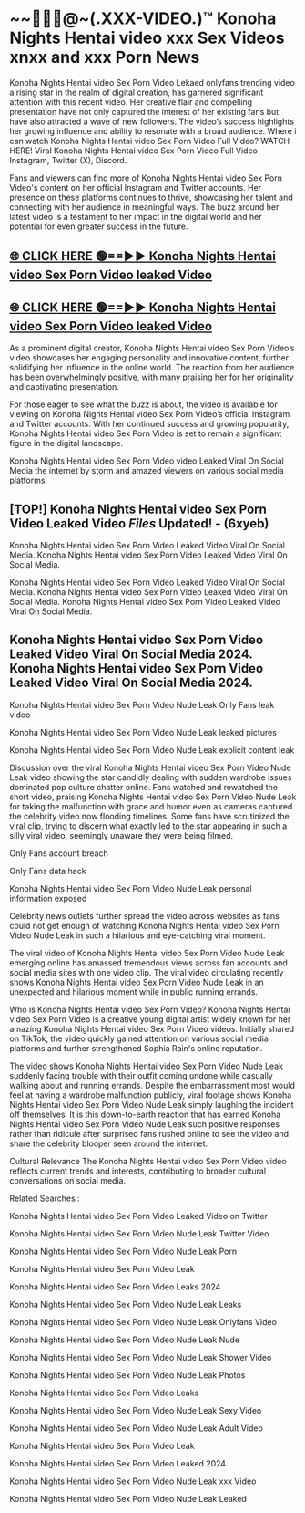 # ~~👙💋‍🎥️@~(.XXX-VIDEO.)™ Konoha Nights Hentai video xxx Sex Videos xnxx and xxx Porn News<br>

Konoha Nights Hentai video Sex Porn Video Lekaed onlyfans trending video a rising star in the realm of digital creation, has garnered significant attention with this recent video. Her creative flair and compelling presentation have not only captured the interest of her existing fans but have also attracted a wave of new followers. The video’s success highlights her growing influence and ability to resonate with a broad audience.
Where i can watch  Konoha Nights Hentai video Sex Porn Video Full Video? WATCH HERE! Viral  Konoha Nights Hentai video Sex Porn Video Full Video Instagram, Twitter (X), Discord.


Fans and viewers can find more of Konoha Nights Hentai video Sex Porn Video's content on her official Instagram and Twitter accounts. Her presence on these platforms continues to thrive, showcasing her talent and connecting with her audience in meaningful ways. The buzz around her latest video is a testament to her impact in the digital world and her potential for even greater success in the future.


## [🌐 CLICK HERE 🟢==►►  Konoha Nights Hentai video Sex Porn Video leaked Video ](https://error-example.blogspot.com/2024/09/new-indian.html&ref=git)

## [🌐 CLICK HERE 🟢==►►  Konoha Nights Hentai video Sex Porn Video leaked Video ](https://error-example.blogspot.com/2024/09/new-indian.html&ref=git)


As a prominent digital creator,  Konoha Nights Hentai video Sex Porn Video’s video showcases her engaging personality and innovative content, further solidifying her influence in the online world. The reaction from her audience has been overwhelmingly positive, with many praising her for her originality and captivating presentation.

For those eager to see what the buzz is about, the video is available for viewing on  Konoha Nights Hentai video Sex Porn Video’s official Instagram and Twitter accounts. With her continued success and growing popularity,  Konoha Nights Hentai video Sex Porn Video is set to remain a significant figure in the digital landscape.


Konoha Nights Hentai video Sex Porn Video video Leaked Viral On Social Media the internet by storm and amazed viewers on various social media platforms.


## [TOP!]  Konoha Nights Hentai video Sex Porn Video Leaked Video *Files* Updated! - (6xyeb) 

Konoha Nights Hentai video Sex Porn Video Leaked Video Viral On Social Media. Konoha Nights Hentai video Sex Porn Video Leaked Video Viral On Social Media.

Konoha Nights Hentai video Sex Porn Video Leaked Video Viral On Social Media. Konoha Nights Hentai video Sex Porn Video Leaked Video Viral On Social Media. Konoha Nights Hentai video Sex Porn Video Leaked Video Viral On Social Media.


##  Konoha Nights Hentai video Sex Porn Video Leaked Video Viral On Social Media 2024. Konoha Nights Hentai video Sex Porn Video Leaked Video Viral On Social Media 2024.
Konoha Nights Hentai video Sex Porn Video Nude Leak Only Fans leak video

Konoha Nights Hentai video Sex Porn Video Nude Leak leaked pictures

Konoha Nights Hentai video Sex Porn Video Nude Leak explicit content leak

Discussion over the viral  Konoha Nights Hentai video Sex Porn Video Nude Leak video showing the star candidly dealing with sudden wardrobe issues dominated pop culture chatter online. Fans watched and rewatched the short video, praising  Konoha Nights Hentai video Sex Porn Video Nude Leak for taking the malfunction with grace and humor even as cameras captured the celebrity video now flooding timelines. Some fans have scrutinized the viral clip, trying to discern what exactly led to the star appearing in such a silly viral video, seemingly unaware they were being filmed.


Only Fans account breach

Only Fans data hack

Konoha Nights Hentai video Sex Porn Video Nude Leak personal information exposed

Celebrity news outlets further spread the video across websites as fans could not get enough of watching  Konoha Nights Hentai video Sex Porn Video Nude Leak in such a hilarious and eye-catching viral moment.


The viral video of  Konoha Nights Hentai video Sex Porn Video Nude Leak emerging online has amassed tremendous views across fan accounts and social media sites with one video clip. The viral video circulating recently shows  Konoha Nights Hentai video Sex Porn Video Nude Leak in an unexpected and hilarious moment while in public running errands.


Who is  Konoha Nights Hentai video Sex Porn Video?  Konoha Nights Hentai video Sex Porn Video is a creative young digital artist widely known for her amazing  Konoha Nights Hentai video Sex Porn Video videos. Initially shared on TikTok, the video quickly gained attention on various social media platforms and further strengthened Sophia Rain's online reputation.

The video shows  Konoha Nights Hentai video Sex Porn Video Nude Leak suddenly facing trouble with their outfit coming undone while casually walking about and running errands. Despite the embarrassment most would feel at having a wardrobe malfunction publicly, viral footage shows  Konoha Nights Hentai video Sex Porn Video Nude Leak simply laughing the incident off themselves. It is this down-to-earth reaction that has earned  Konoha Nights Hentai video Sex Porn Video Nude Leak such positive responses rather than ridicule after surprised fans rushed online to see the video and share the celebrity blooper seen around the internet.

Cultural Relevance The  Konoha Nights Hentai video Sex Porn Video video reflects current trends and interests, contributing to broader cultural conversations on social media.

Related Searches :

 Konoha Nights Hentai video Sex Porn Video Leaked Video on Twitter

 Konoha Nights Hentai video Sex Porn Video Nude Leak Twitter Video

 Konoha Nights Hentai video Sex Porn Video Nude Leak Porn

 Konoha Nights Hentai video Sex Porn Video Leak 

 Konoha Nights Hentai video Sex Porn Video Leaks 2024

 Konoha Nights Hentai video Sex Porn Video Nude Leak Leaks

 Konoha Nights Hentai video Sex Porn Video Nude Leak Onlyfans Video

 Konoha Nights Hentai video Sex Porn Video Nude Leak Nude

 Konoha Nights Hentai video Sex Porn Video Nude Leak Shower Video

 Konoha Nights Hentai video Sex Porn Video Nude Leak Photos

 Konoha Nights Hentai video Sex Porn Video Leaks

 Konoha Nights Hentai video Sex Porn Video Nude Leak Sexy Video

 Konoha Nights Hentai video Sex Porn Video Nude Leak Adult Video

 Konoha Nights Hentai video Sex Porn Video Leak

 Konoha Nights Hentai video Sex Porn Video Leaked 2024

 Konoha Nights Hentai video Sex Porn Video Nude Leak xxx Video

 Konoha Nights Hentai video Sex Porn Video Nude Leak Leaked